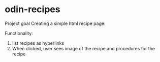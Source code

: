 # odin-recipes
Project goal
Creating a simple html recipe page:

Functionality:
1. list recipes as hyperlinks
2. When clicked, user sees image of the recipe and procedures for the recipe


